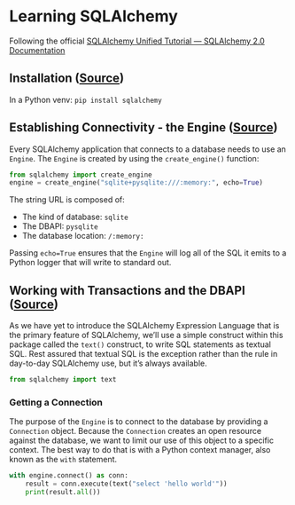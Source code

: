 # Learning SQLAlchemy

Following the official [SQLAlchemy Unified Tutorial — SQLAlchemy 2.0 Documentation](https://docs.sqlalchemy.org/en/20/tutorial/index.html)

## Installation ([Source](https://docs.sqlalchemy.org/en/20/intro.html))

In a Python venv: `pip install sqlalchemy`

## Establishing Connectivity - the Engine ([Source](https://docs.sqlalchemy.org/en/20/tutorial/engine.html))

Every SQLAlchemy application that connects to a database needs to use an `Engine`. The `Engine` is created by using the `create_engine()` function:

```py
from sqlalchemy import create_engine
engine = create_engine("sqlite+pysqlite:///:memory:", echo=True)
```

The string URL is composed of:
- The kind of database: `sqlite`
- The DBAPI: `pysqlite`
- The database location: `/:memory:`

Passing `echo=True` ensures that the `Engine` will log all of the SQL it emits to a Python logger that will write to standard out.

## Working with Transactions and the DBAPI ([Source](https://docs.sqlalchemy.org/en/20/tutorial/dbapi_transactions.html))

As we have yet to introduce the SQLAlchemy Expression Language that is the primary feature of SQLAlchemy, we’ll use a simple construct within this package called the `text()` construct, to write SQL statements as textual SQL. Rest assured that textual SQL is the exception rather than the rule in day-to-day SQLAlchemy use, but it’s always available.

```py
from sqlalchemy import text
```

### Getting a Connection

The purpose of the `Engine` is to connect to the database by providing a `Connection` object. Because the `Connection` creates an open resource against the database, we want to limit our use of this object to a specific context. The best way to do that is with a Python context manager, also known as the `with` statement.

```py
with engine.connect() as conn:
	result = conn.execute(text("select 'hello world'"))
	print(result.all())
```

